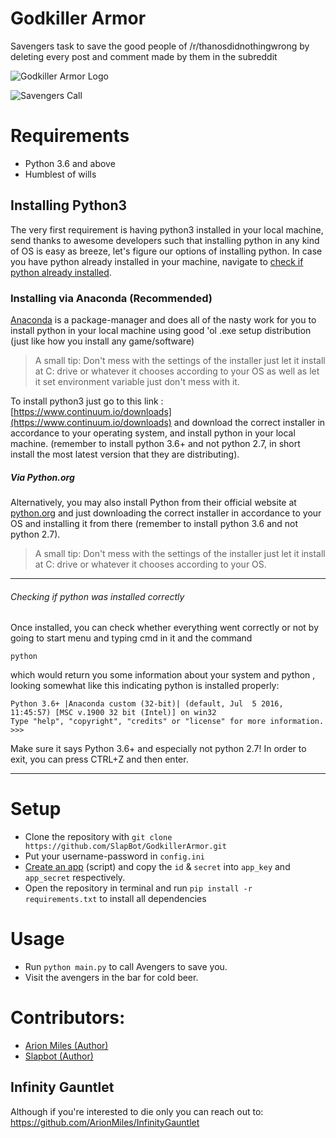 # Godkiller Armor

Savengers task to save the good people of /r/thanosdidnothingwrong by deleting every post and comment made by them in the subreddit

![Godkiller Armor Logo](https://i.annihil.us/u/prod/marvel/i/mg/e/c0/53cc15f2a5baf/landscape_incredible.jpg)

![Savengers Call](https://i.imgur.com/jNcJNUN.png)


# Requirements
* Python 3.6 and above
* Humblest of wills

## Installing Python3

The very first requirement is having python3 installed in
your local machine, send thanks to awesome developers such that
installing python in any kind of OS is easy as breeze, let's
figure our options of installing python. In case you have python already
installed in your machine, navigate to [check if python already installed](#check_if_installed).

### Installing via Anaconda (Recommended)

[Anaconda](https://www.continuum.io/downloads) is a package-manager and does all of the nasty work
for you to install python in your local machine using good 'ol
.exe setup distribution (just like how you install any game/software)

> A small tip: Don't mess with the settings of the installer just
let it install at C: drive or whatever it chooses according to your OS as well as let it set environment variable just don't mess with it.

To install python3 just go to this link : [https://www.continuum.io/downloads](https://www.continuum.io/downloads)
and download the correct installer in accordance to your operating system,
and install python in your local machine. (remember to install python 3.6+ and not python 2.7, in short install the most latest version that they are distributing).

##### Via Python.org

Alternatively, you may also install Python from their official website at
[python.org](https://www.python.org/downloads/) and just downloading the correct installer
in accordance to your OS and installing it from there (remember to install python 3.6 and not python 2.7).


> A small tip: Don't mess with the settings of the installer just
let it install at C: drive or whatever it chooses according to your OS.

<hr>

<a name="check_if_installed"></a>
###### Checking if python was installed correctly

Once installed, you can check whether everything went correctly or not
by going to start menu and typing cmd in it and the command

    python

which would return you some information about your system and python
, looking somewhat like this indicating python is installed properly:

    Python 3.6+ |Anaconda custom (32-bit)| (default, Jul  5 2016, 11:45:57) [MSC v.1900 32 bit (Intel)] on win32
    Type "help", "copyright", "credits" or "license" for more information.
    >>>

Make sure it says Python 3.6+ and especially not python 2.7! In order to exit, you can press CTRL+Z and then enter.
<hr>

# Setup
* Clone the repository with `git clone https://github.com/SlapBot/GodkillerArmor.git`
* Put your username-password in `config.ini`
* [Create an app](https://ssl.reddit.com/prefs/apps/) (script) and copy the `id` & `secret` into `app_key` and `app_secret` respectively.
* Open the repository in terminal and run `pip install -r requirements.txt` to install all dependencies

# Usage
* Run `python main.py` to call Avengers to save you.
* Visit the avengers in the bar for cold beer.

# Contributors:
* [Arion Miles (Author)](https://github.com/ArionMiles)
* [Slapbot (Author)](https://github.com/SlapBot)

## Infinity Gauntlet

Although if you're interested to die only you can reach out to: https://github.com/ArionMiles/InfinityGauntlet
